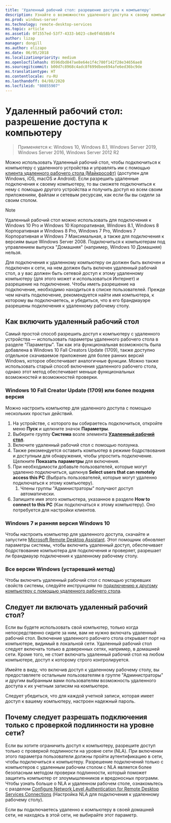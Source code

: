 ```yaml
---
title: 'Удаленный рабочий стол: разрешение доступа к компьютеру'
description: Узнайте о возможностях удаленного доступа к своему компьютеру.
ms.prod: windows-server
ms.technology: remote-desktop-services
ms.topic: article
ms.assetid: 0f1557ed-53f7-4333-b023-c8e0f4b58bf4
author: lizap
manager: dongill
ms.author: elizapo
ms.date: 06/05/2018
ms.localizationpriority: medium
ms.openlocfilehash: 0596dbd847ae8e64e1f4c780f142f28e34656ae8
ms.sourcegitcommit: b00d7c8968c4adc8f699dbee694afe6ed36bc9de
ms.translationtype: HT
ms.contentlocale: ru-RU
ms.lasthandoff: 04/08/2020
ms.locfileid: "80855907"
---
```

# <a name="remote-desktop---allow-access-to-your-pc"></a>Удаленный рабочий стол: разрешение доступа к компьютеру

>Применяется к: Windows 10, Windows 8.1, Windows Server 2019, Windows Server 2016, Windows Server 2012 R2

Можно использовать Удаленный рабочий стол, чтобы подключиться к компьютеру с удаленного устройства и управлять им с помощью [клиента удаленного рабочего стола (Майкрософт)](remote-desktop-clients.md) (доступен для Windows, iOS, macOS и Android). Если разрешить удаленные подключения к своему компьютеру, то вы сможете подключиться к нему с помощью другого устройства и получить доступ ко всем своим приложениям, файлам и сетевым ресурсам, как если бы вы сидели за своим столом.  

> [!NOTE]
> Удаленный рабочий стол можно использовать для подключения к Windows 10 Pro и Windows 10 Корпоративная, Windows 8.1, Windows 8 Корпоративная и Windows 8 Pro, Windows 7 Pro, Windows 7 Корпоративная и Windows 7 Максимальная, а также для подключения к версиям выше Windows Server 2008. Подключиться к компьютерам под управлением выпуска "Домашняя" (например, Windows 10 Домашняя) нельзя. 

Для подключения к удаленному компьютеру он должен быть включен и подключен к сети, на нем должен быть включен удаленный рабочий стол, а у вас должен быть сетевой доступ к этому удаленному компьютеру (для этого может и использоваться Интернет) и разрешение на подключение. Чтобы иметь разрешение на подключение, необходимо находиться в списке пользователей. Прежде чем начать подключение, рекомендуется найти имя компьютера, к которому вы подключаетесь, и убедиться, что в его брандмауэре разрешены подключения к удаленному рабочему столу.

## <a name="how-to-enable-remote-desktop"></a>Как включить удаленный рабочий стол

Самый простой способ разрешить доступ к компьютеру с удаленного устройства — использовать параметры удаленного рабочего стола в разделе "Параметры". Так как эта функциональная возможность была добавлена в Windows 10 Fall Creators Update (1709), также доступно отдельное скачиваемое приложение для более ранних версий Windows, которое обеспечивает аналогичные функции. Можно также использовать старый способ включения удаленного рабочего стола, однако этот метод обеспечивает меньше функциональных возможностей и возможностей проверки.

### <a name="windows-10-fall-creator-update-1709-or-later"></a>Windows 10 Fall Creator Update (1709) или более поздняя версия

Можно настроить компьютер для удаленного доступа с помощью нескольких простых действий.
1. На устройстве, с которого вы собираетесь подключиться, откройте меню **Пуск** и щелкните значок **Параметры**.
2. Выберите группу **Система** возле элемента [**Удаленный рабочий стол**](ms-settings:remotedesktop).
3. Включите удаленный рабочий стол с помощью ползунка.
4. Также рекомендуется оставить компьютер в режиме бодрствования и доступным для обнаружения, чтобы упростить подключение. Щелкните **Показать параметры** для включения.
5. При необходимости добавьте пользователей, которые могут удаленно подключиться, щелкнув **Select users that can remotely access this PC** (Выбрать пользователей, которые могут удаленно подключаться к этому компьютеру).
   1. Члены группы "Администраторы" получают доступ автоматически.
6. Запишите имя этого компьютера, указанное в разделе **How to connect to this PC** (Как подключаться к этому компьютеру). Оно потребуется для настройки клиентов.

### <a name="windows-7-and-early-version-of-windows-10"></a>Windows 7 и ранняя версия Windows 10

Чтобы настроить компьютер для удаленного доступа, скачайте и запустите [Microsoft Remote Desktop Assistant](https://www.microsoft.com/download/details.aspx?id=50042). Этот помощник обновляет параметры системы, чтобы включить удаленный доступ, обеспечивает бодрствование компьютера для подключения и проверяет, разрешает ли брандмауэр подключения к удаленному рабочему столу. 

### <a name="all-versions-of-windows-legacy-method"></a>Все версии Windows (устаревший метод)

Чтобы включить удаленный рабочий стол с помощью устаревших свойств системы, следуйте инструкциям по [подключению к другому компьютеру с помощью удаленного рабочего стола](https://windows.microsoft.com/windows/remote-desktop-connection-faq).

## <a name="should-i-enable-remote-desktop"></a>Следует ли включать удаленный рабочий стол?

Если вы будете использовать свой компьютер, только когда непосредственно сидите за ним, вам не нужно включать удаленный рабочий стол. Включение удаленного рабочего стола открывает порт на компьютере, видимый в локальной сети. Удаленный рабочий стол следует включать только в доверенных сетях, например, в домашней сети. Кроме того, не стоит включать удаленный рабочий стол на любом компьютере, доступ к которому строго контролируется.

Имейте в виду, что включив доступ к удаленному рабочему столу, вы предоставляете остальным пользователям в группе "Администраторы" и другим выбранным вами пользователям возможность удаленного доступа к их учетным записям на компьютере.

Следует убедиться, что для каждой учетной записи, которая имеет доступ к вашему компьютеру, настроен надежный пароль.

## <a name="why-allow-connections-only-with-network-level-authentication"></a>Почему следует разрешать подключения только с проверкой подлинности на уровне сети? 

Если вы хотите ограничить доступ к компьютеру, разрешите доступ только с проверкой подлинности на уровне сети (NLA). При включении этого параметра пользователи должны пройти аутентификацию в сети, чтобы подключиться к компьютеру. Разрешение подключений только с компьютеров с удаленным рабочим столом с NLA является более безопасным методом проверки подлинности, который поможет защитить компьютер от злоумышленников и вредоносных программ. Чтобы узнать больше о NLA и удаленном рабочем столе, ознакомьтесь с разделом [Configure Network Level Authentication for Remote Desktop Services Connections](https://technet.microsoft.com/library/cc732713(v=ws.11).aspx) (Настройка NLA для подключения к удаленному рабочему столу).

Если вы подключаетесь удаленно к компьютеру в своей домашней сети, не находясь в этой сети, не выбирайте этот параметр.
